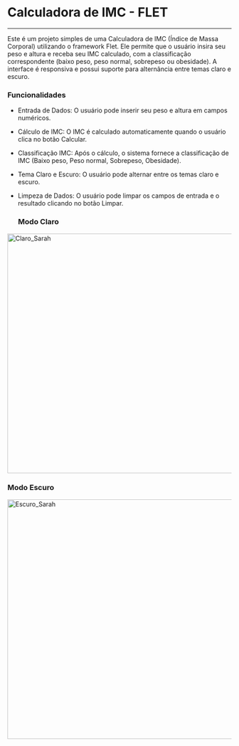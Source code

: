 # Calculadora de IMC - FLET

---

Este é um projeto simples de uma Calculadora de IMC (Índice de Massa Corporal) utilizando o framework Flet. Ele permite que o usuário insira seu peso e altura e receba seu IMC calculado, com a classificação correspondente (baixo peso, peso normal, sobrepeso ou obesidade). A interface é responsiva e possui suporte para alternância entre temas claro e escuro.


### Funcionalidades

- Entrada de Dados: O usuário pode inserir seu peso e altura em campos numéricos.

- Cálculo de IMC: O IMC é calculado automaticamente quando o usuário clica no botão Calcular.

- Classificação IMC: Após o cálculo, o sistema fornece a classificação de IMC (Baixo peso, Peso normal, Sobrepeso, Obesidade).

- Tema Claro e Escuro: O usuário pode alternar entre os temas claro e escuro.

- Limpeza de Dados: O usuário pode limpar os campos de entrada e o resultado clicando no botão Limpar.

  ### Modo Claro

<img width="959" height="539" alt="Claro_Sarah" src="https://github.com/user-attachments/assets/743d0666-ac58-4f1c-8076-ffc093374708" />

  ### Modo Escuro

<img width="959" height="539" alt="Escuro_Sarah" src="https://github.com/user-attachments/assets/c3b0ea31-ef64-412c-a384-e98904cd7a16" />

